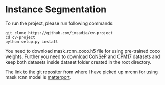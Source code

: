 # Instance Segmentation

To run the project, please run following commands:
```shell
git clone https://github.com/imsadia/cv-project
cd cv-project
python setup.py install
```

You need to download mask_rcnn_coco.h5 file for using pre-trained coco weights. Further you need to download 
[CoNSeP](https://drive.google.com/drive/folders/1LLlKd2tw__J4regVfiVWYGsjawZ_bGfP?usp=sharing) and 
[CPM17](https://drive.google.com/drive/folders/1l55cv3DuY-f7-JotDN7N5nbNnjbLWchK) datasets and keep both datasets 
inside dataset folder created in the root directory.

The link to the git repositor from where I have picked up mrcnn for using mask rcnn model is [matterport](https://github.com/matterport/Mask_RCNN).
